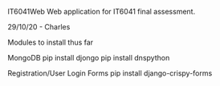 
IT6041Web
Web application for IT6041 final assessment.

29/10/20 - Charles

Modules to install thus far

MongoDB
pip install djongo
pip install dnspython

Registration/User Login Forms
pip install django-crispy-forms

